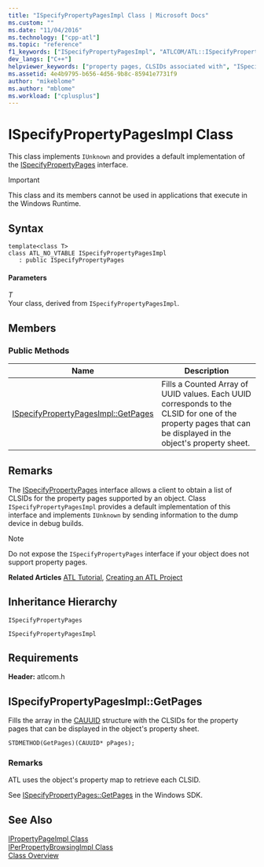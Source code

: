 ```yaml
---
title: "ISpecifyPropertyPagesImpl Class | Microsoft Docs"
ms.custom: ""
ms.date: "11/04/2016"
ms.technology: ["cpp-atl"]
ms.topic: "reference"
f1_keywords: ["ISpecifyPropertyPagesImpl", "ATLCOM/ATL::ISpecifyPropertyPagesImpl", "ATLCOM/ATL::ISpecifyPropertyPagesImpl::GetPages"]
dev_langs: ["C++"]
helpviewer_keywords: ["property pages, CLSIDs associated with", "ISpecifyPropertyPages", "ISpecifyPropertyPagesImpl class"]
ms.assetid: 4e4b9795-b656-4d56-9b8c-85941e7731f9
author: "mikeblome"
ms.author: "mblome"
ms.workload: ["cplusplus"]
---
```

# ISpecifyPropertyPagesImpl Class

This class implements `IUnknown` and provides a default implementation of the [ISpecifyPropertyPages](/windows/desktop/api/ocidl/nn-ocidl-ispecifypropertypages) interface.

> [!IMPORTANT]
>  This class and its members cannot be used in applications that execute in the Windows Runtime.

## Syntax

```
template<class T>
class ATL_NO_VTABLE ISpecifyPropertyPagesImpl
   : public ISpecifyPropertyPages
```

#### Parameters

*T*<br/>
Your class, derived from `ISpecifyPropertyPagesImpl`.

## Members

### Public Methods

|Name|Description|
|----------|-----------------|
|[ISpecifyPropertyPagesImpl::GetPages](#getpages)|Fills a Counted Array of UUID values. Each UUID corresponds to the CLSID for one of the property pages that can be displayed in the object's property sheet.|

## Remarks

The [ISpecifyPropertyPages](/windows/desktop/api/ocidl/nn-ocidl-ispecifypropertypages) interface allows a client to obtain a list of CLSIDs for the property pages supported by an object. Class `ISpecifyPropertyPagesImpl` provides a default implementation of this interface and implements `IUnknown` by sending information to the dump device in debug builds.

> [!NOTE]
>  Do not expose the `ISpecifyPropertyPages` interface if your object does not support property pages.

**Related Articles** [ATL Tutorial](../../atl/active-template-library-atl-tutorial.md), [Creating an ATL Project](../../atl/reference/creating-an-atl-project.md)

## Inheritance Hierarchy

`ISpecifyPropertyPages`

`ISpecifyPropertyPagesImpl`

## Requirements

**Header:** atlcom.h

##  <a name="getpages"></a>  ISpecifyPropertyPagesImpl::GetPages

Fills the array in the [CAUUID](/windows/desktop/api/ocidl/ns-ocidl-tagcauuid) structure with the CLSIDs for the property pages that can be displayed in the object's property sheet.

```
STDMETHOD(GetPages)(CAUUID* pPages);
```

### Remarks

ATL uses the object's property map to retrieve each CLSID.

See [ISpecifyPropertyPages::GetPages](/windows/desktop/api/ocidl/nf-ocidl-ispecifypropertypages-getpages) in the Windows SDK.

## See Also

[IPropertyPageImpl Class](../../atl/reference/ipropertypageimpl-class.md)<br/>
[IPerPropertyBrowsingImpl Class](../../atl/reference/iperpropertybrowsingimpl-class.md)<br/>
[Class Overview](../../atl/atl-class-overview.md)
